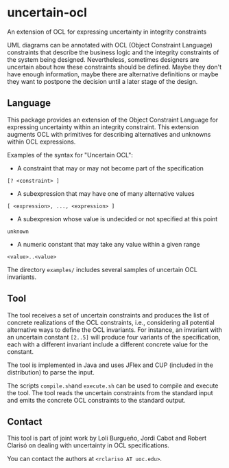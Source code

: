 # uncertain-ocl
An extension of OCL for expressing uncertainty in integrity constraints

UML diagrams can be annotated with OCL (Object Constraint Language) constraints that describe 
the business logic and the integrity constraints of the system being designed. Nevertheless, 
sometimes designers are uncertain about how these constraints should be defined. Maybe they 
don't have enough information, maybe there are alternative definitions or maybe they want to 
postpone the decision until a later stage of the design.

## Language

This package provides an extension of the Object Constraint Language for expressing uncertainty
within an integrity constraint. This extension augments OCL with primitives for describing
alternatives and unknowns within OCL expressions.

Examples of the syntax for "Uncertain OCL":
- A constraint that may or may not become part of the specification
```
[? <constraint> ]
```
- A subexpression that may have one of many alternative values
```
[ <expression>, ..., <expression> ]  
```
- A subexpresion whose value is undecided or not specified at this point   
```
unknown
```
- A numeric constant that may take any value within a given range
``` 
<value>..<value>
```

The directory `examples/` includes several samples of uncertain OCL invariants.

## Tool
    
The tool receives a set of uncertain constraints and produces the list of
concrete realizations of the OCL constraints, i.e., considering all potential
alternative ways to define the OCL invariants. For instance, an invariant
with an uncertain constant `[2..5]` will produce four variants of the specification,
each with a different invariant include a different concrete value for the constant.

The tool is implemented in Java and uses JFlex and CUP (included in the distribution)
to parse the input.

The scripts `compile.sh`and `execute.sh` can be used to compile and execute
the tool. The tool reads the uncertain constraints from the standard input
and emits the concrete OCL constraints to the standard output.

## Contact

This tool is part of joint work by Loli Burgueño, Jordi Cabot and Robert Clarisó
on dealing with uncertainty in OCL specifications.

You can contact the authors at `<rclariso AT uoc.edu>`.
    
